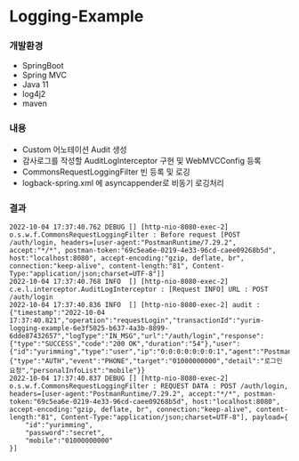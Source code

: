 # Logging-Example

### 개발환경
* SpringBoot
* Spring MVC
* Java 11
* log4j2
* maven

### 내용
* Custom 어노테이션 Audit 생성
* 감사로그를 작성할 AuditLogInterceptor 구현 및 WebMVCConfig 등록
* CommonsRequestLoggingFilter 빈 등록 및 로깅
* logback-spring.xml 에 asyncappender로 비동기 로깅처리

### 결과

```
2022-10-04 17:37:40.762 DEBUG [] [http-nio-8080-exec-2] o.s.w.f.CommonsRequestLoggingFilter : Before request [POST /auth/login, headers=[user-agent:"PostmanRuntime/7.29.2", accept:"*/*", postman-token:"69c5ea6e-0219-4e33-96cd-caee09268b5d", host:"localhost:8080", accept-encoding:"gzip, deflate, br", connection:"keep-alive", content-length:"81", Content-Type:"application/json;charset=UTF-8"]]
2022-10-04 17:37:40.768 INFO  [] [http-nio-8080-exec-2] c.e.l.interceptor.AuditLogInterceptor : [Request INFO] URL : POST /auth/login
2022-10-04 17:37:40.836 INFO  [] [http-nio-8080-exec-2] audit : {"timestamp":"2022-10-04 17:37:40.821","operation":"requestLogin","transactionId":"yurim-logging-example-6e3f5025-b637-4a3b-8899-6dde87432657","logType":"IN_MSG","url":"/auth/login","response":{"type":"SUCCESS","code":"200 OK","duration":"54"},"user":{"id":"yurimming","type":"user","ip":"0:0:0:0:0:0:0:1","agent":"PostmanRuntime/7.29.2"},"security":{"type":"AUTH","event":"PHONE","target":"01000000000","detail":"로그인 요청","personalInfoList":"mobile"}}
2022-10-04 17:37:40.837 DEBUG [] [http-nio-8080-exec-2] o.s.w.f.CommonsRequestLoggingFilter : REQUEST DATA : POST /auth/login, headers=[user-agent:"PostmanRuntime/7.29.2", accept:"*/*", postman-token:"69c5ea6e-0219-4e33-96cd-caee09268b5d", host:"localhost:8080", accept-encoding:"gzip, deflate, br", connection:"keep-alive", content-length:"81", Content-Type:"application/json;charset=UTF-8"], payload={
    "id":"yurimming",
    "password":"secret",
    "mobile":"01000000000"
}]

```
